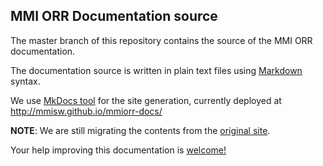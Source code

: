 ## MMI ORR Documentation source

The master branch of this repository contains the source of the MMI ORR documentation. 

The documentation source is written in plain text files using 
[Markdown](http://daringfireball.net/projects/markdown/) syntax.

We use [MkDocs tool](http://www.mkdocs.org/) for the site generation,
currently deployed at http://mmisw.github.io/mmiorr-docs/

**NOTE**: We are still migrating the contents from the 
[original site](https://marinemetadata.org/mmiorrusrman).

Your help improving this documentation is 
[welcome!](https://github.com/mmisw/mmiorr-docs/blob/master/CONTRIBUTING.md)
